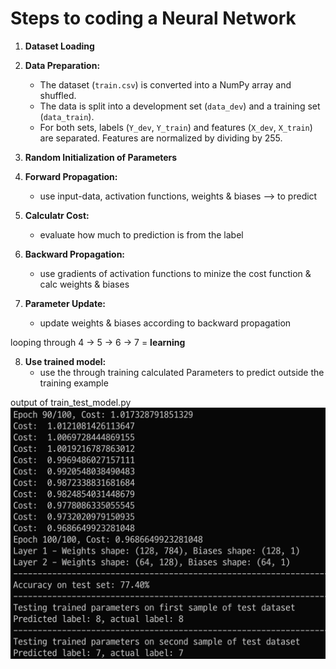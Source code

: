 # Steps to coding a Neural Network

1. **Dataset Loading**

2. **Data Preparation:**
   - The dataset (`train.csv`) is converted into a NumPy array and shuffled.
   - The data is split into a development set (`data_dev`) and a training set (`data_train`).
   - For both sets, labels (`Y_dev`, `Y_train`) and features (`X_dev`, `X_train`) are separated. Features are normalized by dividing by 255.

3. **Random Initialization of Parameters**

4. **Forward Propagation:**
    - use input-data, activation functions, weights & biases --> to predict

5. **Calculatr Cost:**
    - evaluate how much to prediction is from the label

6. **Backward Propagation:**
    - use gradients of activation functions to minize the cost function & calc weights & biases

7. **Parameter Update:**
    - update weights & biases according to backward propagation

looping through 4 -> 5 -> 6 -> 7 = **learning**


8. **Use trained model:**
    - use the through training calculated Parameters to predict outside the training example

output of train_test_model.py
![output](./train_test_model.png)

